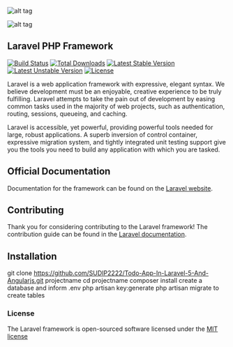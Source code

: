 ![alt tag](https://cloud.githubusercontent.com/assets/8324443/9567978/08585122-4f5f-11e5-9271-3d928e00c6b8.PNG)

![alt tag](https://cloud.githubusercontent.com/assets/8324443/9567994/a1592694-4f5f-11e5-9602-23e536151f8c.PNG)

## Laravel PHP Framework

[![Build Status](https://travis-ci.org/laravel/framework.svg)](https://travis-ci.org/laravel/framework)
[![Total Downloads](https://poser.pugx.org/laravel/framework/downloads.svg)](https://packagist.org/packages/laravel/framework)
[![Latest Stable Version](https://poser.pugx.org/laravel/framework/v/stable.svg)](https://packagist.org/packages/laravel/framework)
[![Latest Unstable Version](https://poser.pugx.org/laravel/framework/v/unstable.svg)](https://packagist.org/packages/laravel/framework)
[![License](https://poser.pugx.org/laravel/framework/license.svg)](https://packagist.org/packages/laravel/framework)

Laravel is a web application framework with expressive, elegant syntax. We believe development must be an enjoyable, creative experience to be truly fulfilling. Laravel attempts to take the pain out of development by easing common tasks used in the majority of web projects, such as authentication, routing, sessions, queueing, and caching.

Laravel is accessible, yet powerful, providing powerful tools needed for large, robust applications. A superb inversion of control container, expressive migration system, and tightly integrated unit testing support give you the tools you need to build any application with which you are tasked.

## Official Documentation

Documentation for the framework can be found on the [Laravel website](http://laravel.com/docs).

## Contributing

Thank you for considering contributing to the Laravel framework! The contribution guide can be found in the [Laravel documentation](http://laravel.com/docs/contributions).
## Installation
   git clone https://github.com/SUDIP2222/Todo-App-In-Laravel-5-And-Angularjs.git projectname
   cd projectname
   composer install
   create a database and inform .env
   php artisan key:generate
   php artisan migrate to create tables

### License

The Laravel framework is open-sourced software licensed under the [MIT license](http://opensource.org/licenses/MIT)
